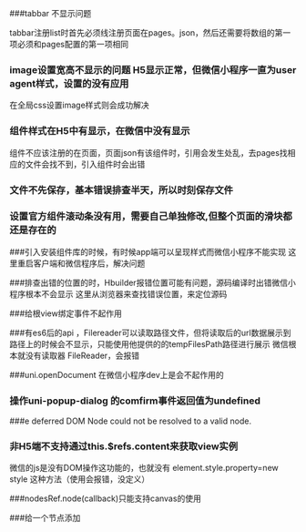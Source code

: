 ###tabbar 不显示问题

tabbar注册list时首先必须线注册页面在pages。json，然后还需要将数组的第一项必须和pages配置的第一项相同

### image设置宽高不显示的问题 H5显示正常，但微信小程序一直为user agent样式，设置的没有应用
在全局css设置image样式则会成功解决

### 组件样式在H5中有显示，在微信中没有显示
组件不应该注册的在页面，页面json有该组件时，引用会发生处乱，去pages找相应的文件会找不到，引入组件时会出错

### 文件不先保存，基本错误排查半天，所以时刻保存文件

### 设置官方组件滚动条没有用，需要自己单独修改,但整个页面的滑块都还是存在的

###引入安装组件库的时候，有时候app端可以呈现样式而微信小程序不能实现
这里重启客户端和微信程序后，解决问题

###排查出错的位置的时，Hbuilder报错位置可能有问题，源码编译时出错微信小程序根本不会显示
这里从浏览器来查找错误位置，来定位源码

###给根view绑定事件不起作用


###有es6后的api ，Filereader可以读取路径文件，但将读取后的url数据展示到路径上的时候会不显示，只能使用他提供的的tempFilesPath路径进行展示
微信根本就没有读取器 FileReader，会报错


###uni.openDocument 在微信小程序dev上是会不起作用的


### 操作uni-popup-dialog 的comfirm事件返回值为undefined

###e deferred DOM Node could not be resolved to a valid node.

### 非H5端不支持通过this.$refs.content来获取view实例
微信的js是没有DOM操作这功能的，也就没有  element.style.property=new style 这种方法（使用会报错，没定义）

###nodesRef.node(callback)只能支持canvas的使用

###给一个节点添加